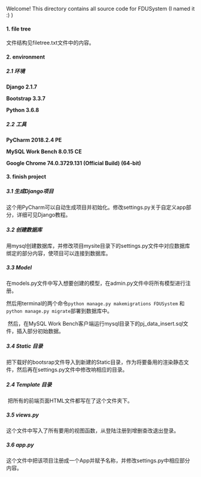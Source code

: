 Welcome! This directory contains all source code for FDUSystem (I named it :) )

#### 1. file tree

文件结构见filetree.txt文件中的内容。

#### 2. environment

##### 2.1 环境

**Django 2.1.7**  

**Bootstrap 3.3.7**

**Python 3.6.8**

##### 2.2 工具

**PyCharm 2018.2.4 PE**

**MySQL Work Bench 8.0.15 CE**

**Google Chrome  74.0.3729.131 (Official Build) (64-bit)**

#### 3. finish project

##### 3.1 生成Django项目

​		这个用PyCharm可以自动生成项目并初始化。修改settings.py关于自定义app部分，详细可见Django教程。

##### 3.2 创建数据库

​		用mysql创建数据库，并修改项目mysite目录下的settings.py文件中对应数据库绑定的部分内容，使项目可以连接到数据库。

##### 3.3 Model

​		在models.py文件中写入想要创建的模型，在admin.py文件中将所有模型进行注册。

​		然后用terminal的两个命令`python manage.py makemigrations FDUSystem` 和 `python manage.py migrate`部署到数据库中。

​		然后，在MySQL Work Bench客户端运行mysql目录下的pj_data_insert.sql文件，插入部分初始数据。

##### 3.4 Static 目录

​		把下载好的bootsrap文件导入到新建的Static目录，作为将要备用的渲染静态文件，然后再在settings.py文件中修改响相应的目录。

##### 2.4 Template 目录

​		把所有的前端页面HTML文件都写在了这个文件夹下。

##### 3.5 views.py

​		这个文件中写入了所有要用的视图函数，从登陆注册到增删查改退出登录。

##### 3.6 app.py

​		这个文件中把该项目注册成一个App并赋予名称，并修改settings.py中相应部分内容。









